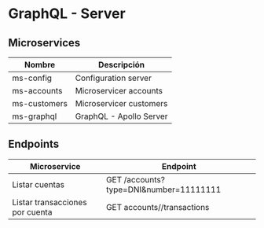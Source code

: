 # GraphQL - Server

## Microservices

Nombre | Descripción
------------- | -------------
ms-config  | Configuration server
ms-accounts  | Microservicer accounts
ms-customers  | Microservicer customers
ms-graphql | GraphQL - Apollo Server

## Endpoints
Microservice  | Endpoint
------------- | -------------
Listar cuentas| GET /accounts?type=DNI&number=11111111
Listar transacciones por cuenta| GET accounts/<accountId>/transactions